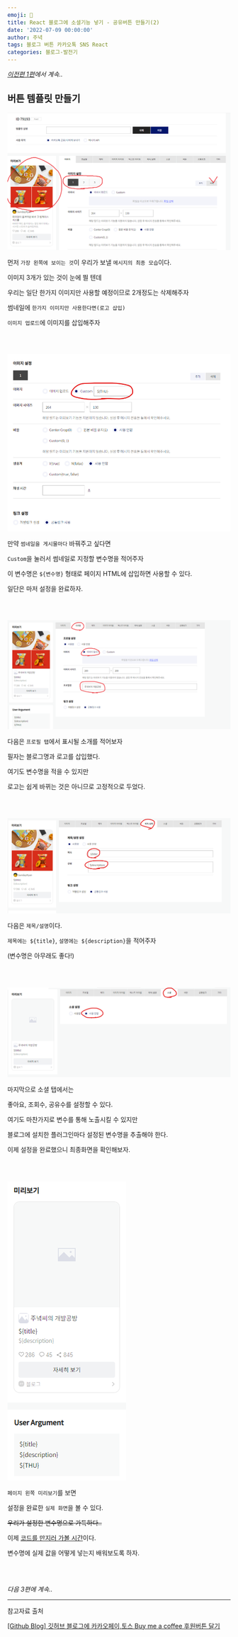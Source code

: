 ```yaml
---
emoji: 🔮
title: React 블로그에 소셜기능 넣기 - 공유버튼 만들기(2)
date: '2022-07-09 00:00:00'
author: 주녁
tags: 블로그 버튼 카카오톡 SNS React
categories: 블로그-발전기
---
```


_[이전편 1편](https://www.junwork.net/blog-social-feature-button1/)에서 계속.._

## **버튼 템플릿 만들기**

![카카오](kakao7.png)

먼저 `가장 왼쪽에 보이는 것`이 우리가 보낼 `메시지의 최종 모습`이다.

이미지 3개가 있는 것이 눈에 띌 텐데

우리는 일단 한가지 이미지만 사용할 예정이므로 2개정도는 삭제해주자

썸네일에 `한가지 이미지만 사용한다면(로고 삽입)`

`이미지 업로드`에 이미지를 삽입해주자

<br/><br/>

![카카오](kakao8.png)

만약 `썸네일을 게시물마다` 바꿔주고 싶다면

`Custom`을 눌러서 썸네일로 지정할 변수명을 적어주자

이 변수명은 `${변수명}` 형태로 페이지 HTML에 삽입하면 사용할 수 있다.

일단은 마저 설정을 완료하자.

<br/><br/>

![카카오](kakao9.png)

다음은 `프로필 탭`에서 표시될 소개를 적어보자

필자는 블로그명과 로고를 삽입했다.

여기도 변수명을 적을 수 있지만

로고는 쉽게 바뀌는 것은 아니므로 고정적으로 두었다.

<br/><br/>

![카카오](kakao10.png)

다음은 `제목/설명`이다.

`제목에는 ${title}`, `설명에는 ${description}`을 적어주자

(변수명은 아무래도 좋다!)

<br/><br/>

![카카오](kakao11.png)

마지막으로 소셜 탭에서는

좋아요, 조회수, 공유수를 설정할 수 있다.

여기도 마찬가지로 변수를 통해 노출시킬 수 있지만

블로그에 설치한 플러그인마다 설정된 변수명을 추출해야 한다.

이제 설정을 완료했으니 최종화면을 확인해보자.

<br/><br/>

![카카오](kakao12.png)

`페이지 왼쪽 미리보기`를 보면

설정을 완료한 `실제 화면`을 볼 수 있다.

~~우리가 설정한 변수명으로 가득하다..~~

이제 <u>코드를 만지러 가볼 시간</u>이다.

변수명에 실제 값을 어떻게 넣는지 배워보도록 하자.

<br/><br/>

_다음 3편에 계속.._

---

참고자료 출처

[[Github Blog] 깃허브 블로그에 카카오페이,토스 Buy me a coffee 후원버튼 달기](https://devyuseon.github.io/github%20blog/add-kakaopay-donate/)

```toc

```
